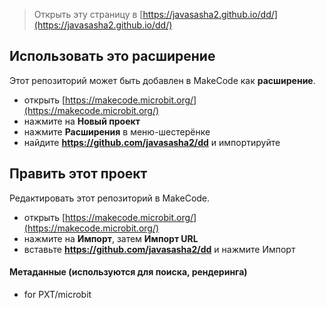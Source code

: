 
> Открыть эту страницу в [https://javasasha2.github.io/dd/](https://javasasha2.github.io/dd/)

## Использовать это расширение

Этот репозиторий может быть добавлен в MakeCode как **расширение**.

* открыть [https://makecode.microbit.org/](https://makecode.microbit.org/)
* нажмите на **Новый проект**
* нажмите **Расширения** в меню-шестерёнке
* найдите **https://github.com/javasasha2/dd** и импортируйте

## Править этот проект

Редактировать этот репозиторий в MakeCode.

* открыть [https://makecode.microbit.org/](https://makecode.microbit.org/)
* нажмите на **Импорт**, затем **Импорт URL**
* вставьте **https://github.com/javasasha2/dd** и нажмите Импорт

#### Метаданные (используются для поиска, рендеринга)

* for PXT/microbit
<script src="https://makecode.com/gh-pages-embed.js"></script><script>makeCodeRender("{{ site.makecode.home_url }}", "{{ site.github.owner_name }}/{{ site.github.repository_name }}");</script>
